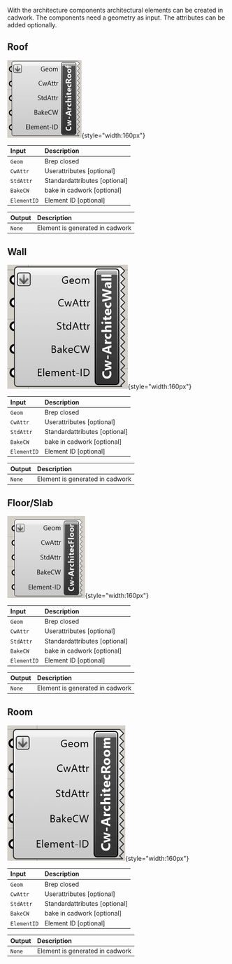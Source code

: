 With the architecture components architectural elements can be created in
cadwork. The components need a geometry as input. The attributes can be added
optionally.

## Roof

![Roof](../img/roof.png "Roof"){style="width:160px"}

Input       | Description
:-----------|:-----------------------------
`Geom`      | Brep closed
`CwAttr`    | Userattributes [optional]
`StdAttr`   | Standardattributes [optional]
`BakeCW`    | bake in cadwork [optional]
`ElementID` | Element ID [optional]

Output | Description
:------|:-------------------------------
`None` | Element is generated in cadwork

## Wall

![Wall](../img/wall.png "Wall"){style="width:160px"}

Input       | Description
:-----------|:-----------------------------
`Geom`      | Brep closed
`CwAttr`    | Userattributes [optional]
`StdAttr`   | Standardattributes [optional]
`BakeCW`    | bake in cadwork [optional]
`ElementID` | Element ID [optional]

Output | Description
:------|:-------------------------------
`None` | Element is generated in cadwork

## Floor/Slab

![Floor/Slab](../img/floor.png "Floor/Slab"){style="width:160px"}

Input       | Description
:-----------|:-----------------------------
`Geom`      | Brep closed
`CwAttr`    | Userattributes [optional]
`StdAttr`   | Standardattributes [optional]
`BakeCW`    | bake in cadwork [optional]
`ElementID` | Element ID [optional]

Output | Description
:------|:-------------------------------
`None` | Element is generated in cadwork

## Room

![Room](../img/room.png "Room"){style="width:160px"}

Input       | Description
:-----------|:-----------------------------
`Geom`      | Brep closed
`CwAttr`    | Userattributes [optional]
`StdAttr`   | Standardattributes [optional]
`BakeCW`    | bake in cadwork [optional]
`ElementID` | Element ID [optional]

Output | Description
:------|:-------------------------------
`None` | Element is generated in cadwork
